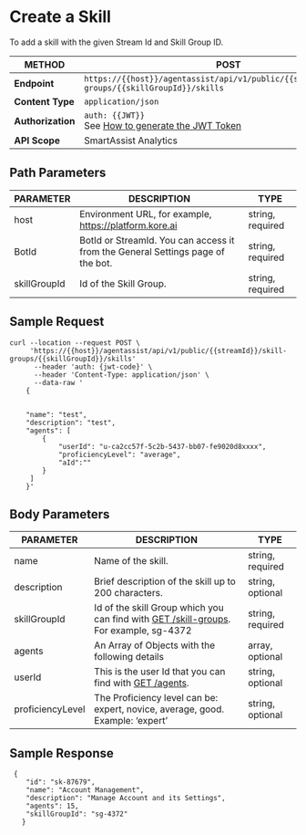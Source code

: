 # **Create a Skill**

To add a skill with the given Stream Id and Skill Group ID.

| **METHOD**      | **POST**                                                        |
|-------------|-------------------------------------------------------------|
| **Endpoint**    | `https://{{host}}/agentassist/api/v1/public/{{streamId}}/skill-groups/{{skillGroupId}}/skills` |
| **Content Type**| `application/json`                                          |
| **Authorization** | `auth: {{JWT}}` <br>See [How to generate the JWT Token](../automation/api-introduction.md#generating-the-jwt-token)                                             |
| **API Scope**   | SmartAssist Analytics                                       |

## Path Parameters

| **PARAMETER**      | **DESCRIPTION**                                                        | **TYPE**          |
|----------------|--------------------------------------------------------------------|---------------|
| host           | Environment URL, for example, https://platform.kore.ai          | string, required |
| BotId          | BotId or StreamId. You can access it from the General Settings page of the bot. | string, required |
| skillGroupId   | Id of the Skill Group.                                             | string, required |

## Sample Request

```
curl --location --request POST \
     'https://{{host}}/agentassist/api/v1/public/{{streamId}}/skill-groups/{{skillGroupId}}/skills'
      --header 'auth: {jwt-code}' \
      --header 'Content-Type: application/json' \
      --data-raw '
    {


    "name": "test",
    "description": "test",
    "agents": [
        {
            "userId": "u-ca2cc57f-5c2b-5437-bb07-fe9020d8xxxx",
            "proficiencyLevel": "average",
            "aId":""
        }
     ]
    }'
```

## Body Parameters

| **PARAMETER**       | **DESCRIPTION**                                                        | **TYPE**          |
|-----------------|--------------------------------------------------------------------|---------------|
| name            | Name of the skill.                                                 | string, required |
| description     | Brief description of the skill up to 200 characters.               | string, optional |
| skillGroupId    | Id of the skill Group which you can find with [GET /skill-groups](../contact-center/get-a-skill-group.md). For example, sg-4372 | string, required |
| agents          | An Array of Objects with the following details                     | array, optional      |
| userId          | This is the user Id that you can find with [GET /agents](../contact-center/list-all-agents.md). | string, optional |
| proficiencyLevel | The Proficiency level can be: expert, novice, average, good. Example: ‘expert’ | string, optional |

## Sample Response

```
 {
    "id": "sk-87679",
    "name": "Account Management",
    "description": "Manage Account and its Settings",
    "agents": 15,
    "skillGroupId": "sg-4372"
   }
```